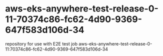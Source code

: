 # aws-eks-anywhere-test-release-0-11-70374c86-fc62-4d90-9369-647f583d106d-34
repository for use with E2E test job aws-eks-anywhere-test-release-0-11:70374c86-fc62-4d90-9369-647f583d106d-34
